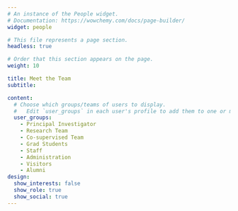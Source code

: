 ```yaml
---
# An instance of the People widget.
# Documentation: https://wowchemy.com/docs/page-builder/
widget: people

# This file represents a page section.
headless: true

# Order that this section appears on the page.
weight: 10

title: Meet the Team
subtitle:

content:
  # Choose which groups/teams of users to display.
  #   Edit `user_groups` in each user's profile to add them to one or more of these groups.
  user_groups:
    - Principal Investigator
    - Research Team
    - Co-supervised Team
    - Grad Students
    - Staff
    - Administration
    - Visitors
    - Alumni
design:
  show_interests: false
  show_role: true
  show_social: true
---
```

